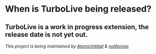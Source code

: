 # When is TurboLive being released?
## TurboLive is a work in progress extension, the release date is not yet out.

*This project is being maintained by [AtomicIntitial](https://github.com/AtomicInitial) & [notfenixio](https://github.com/notfenixio)*


<link rel="icon" type="image/x-icon" href="./favicon.ico">

<script>window.onload = function() {document.querySelector("footer").remove()};</script>